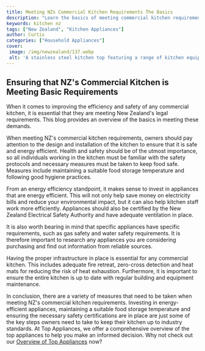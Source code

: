 ```yaml
---
title: Meeting NZs Commercial Kitchen Requirements The Basics
description: "Learn the basics of meeting commercial kitchen requirements in New Zealand and find out how to keep your restaurant or cafe in compliance with local regulations Ensure your kitchen meets safety and cleanliness standards to serve customers without hassle"
keywords: kitchen nz
tags: ["New Zealand", "Kitchen Appliances"]
author: Curtis
categories: ["Household Appliances"]
cover: 
 image: /img/newzealand/137.webp
 alt: 'A stainless steel kitchen top featuring a range of kitchen equipment illustrating commercial kitchen requirements in NZ'
---
```

## Ensuring that NZ's Commercial Kitchen is Meeting Basic Requirements

When it comes to improving the efficiency and safety of any commercial kitchen, it is essential that they are meeting New Zealand's legal requirements. This blog provides an overview of the basics in meeting these demands.

When meeting NZ's commercial kitchen requirements, owners should pay attention to the design and installation of the kitchen to ensure that it is safe and energy efficient. Health and safety should be of the utmost importance, so all individuals working in the kitchen must be familiar with the safety protocols and necessary measures must be taken to keep food safe. Measures include maintaining a suitable food storage temperature and following good hygiene practices.

From an energy efficiency standpoint, it makes sense to invest in appliances that are energy efficient. This will not only help save money on electricity bills and reduce your environmental impact, but it can also help kitchen staff work more efficiently. Appliances should also be certified by the New Zealand Electrical Safety Authority and have adequate ventilation in place.

It is also worth bearing in mind that specific appliances have specific requirements, such as gas safety and water safety requirements. It is therefore important to research any appliances you are considering purchasing and find out information from reliable sources.

Having the proper infrastructure in place is essential for any commercial kitchen. This includes adequate fire retreat, zero-cross detection and heat mats for reducing the risk of heat exhaustion. Furthermore, it is important to ensure the entire kitchen is up to date with regular building and equipment maintenance.

In conclusion, there are a variety of measures that need to be taken when meeting NZ's commercial kitchen requirements. Investing in energy-efficient appliances, maintaining a suitable food storage temperature and ensuring the necessary safety certifications are in place are just some of the key steps owners need to take to keep their kitchen up to industry standards. At Top Appliances, we offer a comprehensive overview of the top appliances to help you make an informed decision. Why not check out our [Overview of Top Appliances](./pages/appliance-overview) now?
